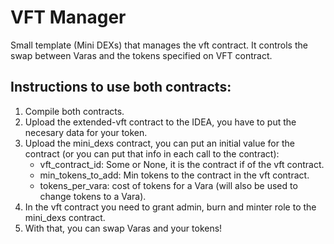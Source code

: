 # VFT Manager

Small template (Mini DEXs) that manages the vft contract.
It controls the swap between Varas and the tokens specified on VFT contract.

## Instructions to use both contracts:

1. Compile both contracts.
2. Upload the extended-vft contract to the IDEA, you have to put the necesary data for your token.
3. Upload the mini_dexs contract, you can put an initial value for the contract (or you can put that info in each call to the contract): 
    - vft_contract_id: Some or None, it is the contract if of the vft contract.
    - min_tokens_to_add: Min tokens to the contract in the vft contract.
    - tokens_per_vara: cost of tokens for a Vara (will also be used to change tokens to a Vara).
3. In the vft contract you need to grant admin, burn and minter role to the mini_dexs contract.
4. With that, you can swap Varas and your tokens!

